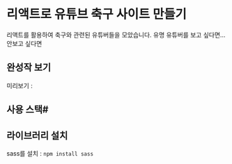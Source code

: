 # 리액트로 유튜브 축구 사이트 만들기

리액트를 활용하여 축구와 관련된 유튜버들을 모았습니다.
유명 유튜버를 보고 싶다면... 안보고 싶다면

## 완성작 보기
미리보기 : 

## 사용 스택#

## 라이브러리 설치 
sass를 설치 : `npm install sass`